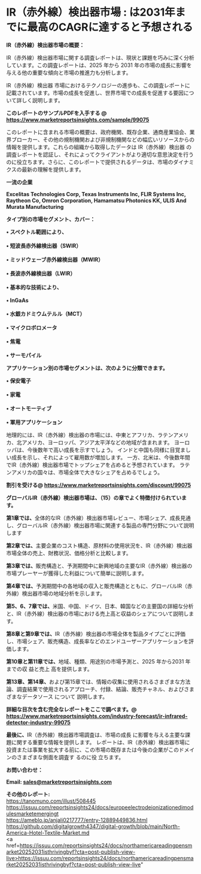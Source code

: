 # IR（赤外線）検出器市場 : は2031年までに最高のCAGRに達すると予想される

<strong><b>IR（赤外線）検出器市場の概要：</b></strong>

IR（赤外線）検出器市場に関する調査レポートは、現状と課題を巧みに深く分析しています。この調査レポートは、2025 年から 2031 年の市場の成長に影響を与える他の重要な傾向と市場の推進力も分析します。

IR（赤外線）検出器 市場におけるテクノロジーの進歩も、この調査レポートに記載されています。市場の成長を促進し、世界市場での成長を促進する要因について詳しく説明します。

<strong>このレポートのサンプルPDFを入手する @ <a href=https://www.marketreportsinsights.com/sample/99075>https://www.marketreportsinsights.com/sample/99075</a></strong>

このレポートに含まれる市場の概要は、政府機関、既存企業、通商産業協会、業界ブローカー、その他の規制機関および非規制機関などの幅広いリソースからの情報を提供します。これらの組織から取得したデータは IR（赤外線）検出器 の調査レポートを認証し、それによってクライアントがより適切な意思決定を行うのに役立ちます。さらに、このレポートで提供されるデータは、市場のダイナミクスの最新の理解を提供します。

<strong>一流の企業</strong>

<strong><b>Excelitas Technologies Corp, Texas Instruments Inc, FLIR Systems Inc, Raytheon Co, Omron Corporation, Hamamatsu Photonics KK, ULIS And Murata Manufacturing</b></strong>

<strong><b>タイプ別の市場セグメント、カバー：</b></strong>

<strong>• スペクトル範囲により、<br><br>• 短波長赤外線検出器（SWIR）<br><br>• ミッドウェーブ赤外線検出器（MWIR）<br><br>• 長波赤外線検出器（LWIR）<br><br>• 基本的な技術により、<br><br>• InGaAs<br><br>• 水銀カドミウムテルル（MCT）<br><br>• マイクロボロメータ<br><br>• 焦電<br><br>• サーモパイル</strong>

<strong><b>アプリケーション別の市場セグメントは、次のように分類できます。</b></strong>

<strong>• 保安電子<br><br>• 家電<br><br>• オートモーティブ<br><br>• 軍用アプリケーション</strong>

 地理的には、IR（赤外線）検出器の市場には、中東とアフリカ、ラテンアメリカ、北アメリカ、ヨーロッパ、アジア太平洋などの地域が含まれます。 ヨーロッパは、今後数年で高い成長を示すでしょう。 インドと中国も同様に目覚ましい成長を示し、それによって雇用数が増加します。 一方、北米は、今後数年間でIR（赤外線）検出器市場でトップシェアを占めると予想されています。 ラテンアメリカの国々は、市場全体で大きなシェアを占めるでしょう。

<strong>割引を受ける@ <a href=https://www.marketreportsinsights.com/discount/99075>https://www.marketreportsinsights.com/discount/99075</a></strong>

<strong><b>グローバルIR（赤外線）検出器市場は、（15）の章でよく特徴付けられています。</b></strong>

<strong><b>第</b></strong><strong><b>1章では、</b></strong>全体的なIR（赤外線）検出器市場レビュー、市場シェア、成長見通し、グローバルIR（赤外線）検出器市場に関連する製品の専門分野について説明します

<strong><b>第2章では、</b></strong>主要企業のコスト構造、原材料の使用状況を、IR（赤外線）検出器市場全体の売上、財務状況、価格分析と比較します。

<strong><b>第3章では、</b></strong>販売構造と、予測期間中に新興地域の主要なIR（赤外線）検出器の市場プレーヤーが獲得した利益について簡単に説明します。

<strong><b>第4章では、</b></strong>予測期間中の各地域の収入と販売構造とともに、グローバルIR（赤外線）検出器市場の地域分析を示します。

<strong><b>第5、6、7章では、</b></strong>米国、中国、ドイツ、日本、韓国などの主要国の詳細な分析と、IR（赤外線）検出器の市場における売上高と収益のシェアについて説明します。

<strong><b>第8章と第9章では、</b></strong>IR（赤外線）検出器の市場全体を製品タイプごとに評価し、市場シェア、販売構造、成長率などのエンドユーザーアプリケーションを評価します。

<strong><b>第10章と第11章では、</b></strong>地域、種類、用途別の市場予測と、2025 年から2031 年までの収 益と売上 高を提供します。

<strong><b>第13章、第14章、</b></strong>および第15章では、情報の収集に使用されるさまざまな方法論、調査結果で使用されるアプローチ、付録、結論、販売チャネル、およびさまざまなデータソース について 説明します。

<strong>詳細な目次を含む完全なレポートをここで調べます。@ <a href=https://www.marketreportsinsights.com/industry-forecast/ir-infrared-detector-industry-99075>https://www.marketreportsinsights.com/industry-forecast/ir-infrared-detector-industry-99075</a></strong>

<strong><b>最後に、</b></strong>IR（赤外線）検出器市場調査は、市場の成長 に影響を</a>与える主要な課題に関する重要な情報を提供します。 レポートは、IR（赤外線）検出器市場に投資または事業を拡大する前に、この市場の既存または今後の企業がこのドメインのさまざまな側面を調査す るのに役 立ちます。

<strong><b>お問い合わせ：</b></strong>

<strong>Email: </strong><a href=mailto:sales@marketreportsinsights.com><strong>sales@marketreportsinsights.com</strong></a>

<strong>その他のレポート:</strong>
<br>
<a href=https://tanomuno.com/illust/508445>https://tanomuno.com/illust/508445</a>
<br>
<a href=https://issuu.com/reportsinsights24/docs/europeelectrodeionizationedimodulesmarketemergingt>https://issuu.com/reportsinsights24/docs/europeelectrodeionizationedimodulesmarketemergingt</a>
<br>
<a href=https://ameblo.jp/anjali0217777/entry-12889449836.html>https://ameblo.jp/anjali0217777/entry-12889449836.html</a>
<br>
<a href=https://github.com/digitalgrowth4347/digital-growth/blob/main/North-America-Hotel-Textile-Market.md>https://github.com/digitalgrowth4347/digital-growth/blob/main/North-America-Hotel-Textile-Market.md</a>
<br>
<a href=https://issuu.com/reportsinsights24/docs/northamericareadingpensmarket20252031isthrivingbyf?cta=post-publish-view-live>https://issuu.com/reportsinsights24/docs/northamericareadingpensmarket20252031isthrivingbyf?cta=post-publish-view-live</a>"
